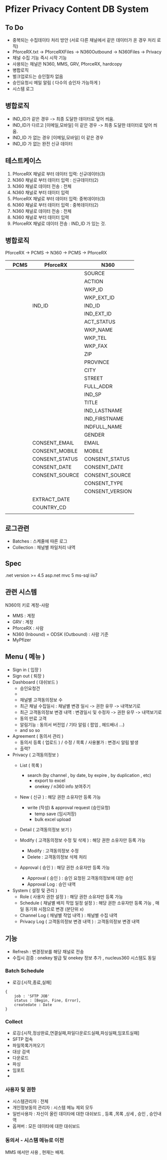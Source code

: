 # Pfizer Privacy Content DB System

## To Do

- 중복되는 수집데이타 처리 방안 (서로 다른 채널에서 같은 데이터가 온 경우 처리 로직)
- PforceRX.txt -> PforceRXFiles -> N360Outbound -> N360Files -> Privacy
- 채널 수집 기능 즉시 시작 기능
- 사용되는 채널은 N360, MMS, GRV, PforceRX, hardcopy
- 병합로직
- 벌크업로드는 승인절차 없음
- 승인요청시 메일 알림 ( 다수의 승인자 가능하게 )
- 시스템 로그

## 병합로직

* IND_ID가 같은 경우 -> 최종 도달한 데이터로 덮어 씌움.
* IND_ID가 다르고 [이메일,모바일] 이 같은 경우 -> 최종 도달한 데이터로 덮어 씌움.
* IND_ID 가 없는 경우 [이메일,모바일] 이 같은 경우
* IND_ID 가 없는 완전 신규 데이터



## 테스트케이스

1. PforceRX 채널로 부터 데이터 입력: 신규데이터(3) 
2. N360 채널로 부터 데이터 입력 : 신규데이터(2)
3. N360 채널로  데이터 전송 : 전체
4. N360 채널로 부터 데이터 입력
5. PforceRX 채널로 부터 데이터 입력: 중복데이터(3) 
6. N360 채널로 부터 데이터 입력 : 중복데이터(2)
7. N360 채널로  데이터 전송 : 전체
8. N360 채널로 부터 데이터 입력
9. PforceRX 채널로 데이터 전송 : IND_ID 가 있는 것.

## 병합로직

PforceRX -> PCMS -> N360 -> PCMS -> PforceRX

|      | PCMS | PforceRX       | N360            |
| ---- | ---- | -------------- | --------------- |
|      |      |                | SOURCE          |
|      |      |                | ACTION          |
|      |      |                | WKP_ID          |
|      |      |                | WKP_EXT_ID      |
|      |      | IND_ID         | IND_ID          |
|      |      |                | IND_EXT_ID      |
|      |      |                | ACT_STATUS      |
|      |      |                | WKP_NAME        |
|      |      |                | WKP_TEL         |
|      |      |                | WKP_FAX         |
|      |      |                | ZIP             |
|      |      |                | PROVINCE        |
|      |      |                | CITY            |
|      |      |                | STREET          |
|      |      |                | FULL_ADDR       |
|      |      |                | IND_SP          |
|      |      |                | TITLE           |
|      |      |                | IND_LASTNAME    |
|      |      |                | IND_FIRSTNAME   |
|      |      |                | INDFULL_NAME    |
|      |      |                | GENDER          |
|      |      | CONSENT_EMAIL  | EMAIL           |
|      |      | CONSENT_MOBILE | MOBILE          |
|      |      | CONSENT_STATUS | CONSENT_STATUS  |
|      |      | CONSENT_DATE   | CONSENT_DATE    |
|      |      | CONSENT_SOURCE | CONSENT_SOURCE  |
|      |      |                | CONSENT_TYPE    |
|      |      |                | CONSENT_VERSION |
|      |      | EXTRACT_DATE   |                 |
|      |      | COUNTRY_CD     |                 |
|      |      |                |                 |


## 로그관련
- Batches : 스케줄에 따른 로그
- Collection : 채널별 파일처리 내역


## Spec
.net version >= 4.5
asp.net mvc 5
ms-sql
iis7

## 관련 시스템
N360의 키로 계정-사람

- MMS : 계정
- GRV : 계정
- PforceRX  : 사람
- N360 (Inbound) = ODSK (Outbound) : 사람 기준
- MyPfizer


## Menu ( 메뉴 )
- Sign in ( 입장 )
- Sign out ( 퇴장 )
- Dashboard ( 대쉬보드 )
  -  승인요청건
  -  ​
  -  채널별 고객동의정보 수
  -  최근 채널 수집일시 : 채널별 변경 일시 -> 권한 유무 -> 내역보기로
  -  최근 고객동의정보 변경 내역 : 변경일시 및 수정자 -> 권한 유무 -> 내역보기로
  -  동의 만료 고객
  -  알림기능 : 동의서 버전업 / 기타 알림 ( 팝업 , 헤드배너  ...)
  -  and so so
- Agreement ( 동의서 관리 )
  - 동의서 등록 ( 업로드 ) / 수정 / 목록 / 사용불가 : 변경시 알림 발생
  - 출력?
- Privacy ( 고객동의정보 )
  - List ( 목록 )
    -  	search (by channel , by date, by expire , by duplication , etc)
         -  export to excel
         -  onekey / n360 info 보여주기
  - New ( 신규 ) : 해당 권한 소유자만 등록 가능
    - 	write (작성) & approval request (승인요청)
        - temp save (임시저장)
        - bulk excel upload
  - Detail ( 고객동의정보 보기 )

  - Modify ( 고객동의정보 수정 및 삭제 ) : 해당 권한 소유자만 등록 가능
    - Modify : 고객동의정보 수정
    - Delete : 고객동의정보 삭제 처리
  - Approval ( 승인 ) : 해당 권한 소유자만 등록 가능
    - Approval ( 승인 ) : 승인 요청된 고객동의정보에 대한 승인
    - Approval Log : 승인 내역
- System ( 설정 및 관리 )
  - Role ( 사용자 권한 설정 ) : 해당 권한 소유자만 등록 가능
  - Schedule ( 채널별 배치 작업 일정 설정 ) : 해당 권한 소유자만 등록 가능 , 매일 동기화 시점으로 변경 (분단위 x)
  - Channel Log ( 채널별 작업 내역 ) : 채널별 수집 내역
  - Privacy Log ( 고객동의정보 변경 내역 ) : 고객동의정보 변경 내역

## 기능
- Refresh : 변경정보를 해당 채널로 전송
- 수집시 검증 :  onekey 발급 및 onekey 정보 추가 , nucleus360 시스템도 동일


### Batch Schedule

- 로깅:[시작,종료,실패]
```
{
	job : 'SFTP JOB'
	status : [Begin, Fine, Error],
	createdate : Date
}
```

### Collect

- 로깅:[시작,정상완료,연결실패,파일다운로드실패,파싱실패,임포트실패]
- SFTP 접속 
- 파일목록가져오기
- 대상 검색
- 다운로드
- 파싱
- 임포트
- ​

### 사용자 및 권한

- 시스템관리자 : 전체
- 개인정보동의 관리자 : 시스템 메뉴 제외 모두
- 일반사용자 : 자신이 올린 데이타에 대한 대쉬보드 , 등록 ,목록 ,상세 , 승인 , 승인내역
- 옵져버 : 모든 데이타에 대한 대쉬보드

### 동의서 - 시스템 메뉴로 이전

MMS 에서만 사용 , 현재는 배제.














